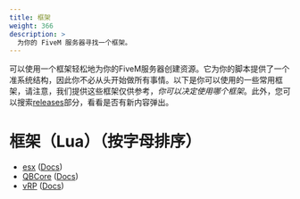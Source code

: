 ```yaml
---
title: 框架
weight: 366
description: >
  为你的 FiveM 服务器寻找一个框架。
---
```


可以使用一个框架轻松地为你的FiveM服务器创建资源。它为你的脚本提供了一个准系统结构，因此你不必从头开始做所有事情。以下是你可以使用的一些常用框架，请注意，我们提供这些框架仅供参考，*你可以决定使用哪个框架*。此外，您可以搜索[releases](https://forum.cfx.re/c/development/releases/7)部分，看看是否有新内容弹出。

# 框架（Lua）（按字母排序）
- [esx](https://github.com/esx-framework/esx-legacy) ([Docs](https://docs.esx-framework.org/legacy/installation))
- [QBCore](https://github.com/qbcore-framework/qb-core) ([Docs](https://docs.qbcore.org/qbcore-documentation/))
- [vRP](https://github.com/vRP-framework/vRP) ([Docs](https://vrp-framework.github.io/vRP/))
